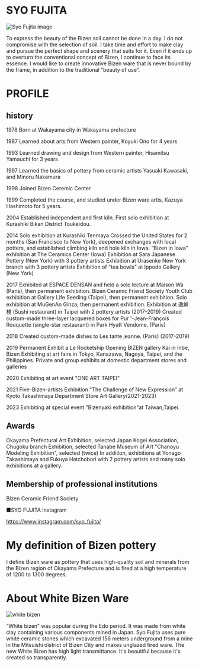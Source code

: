 # SYO FUJITA

![Syo Fujita image](https://bizen-gallerykai.com/_wp/wp-content/uploads/2019/12/photo_fujita.jpg)

To express the beauty of the Bizen soil cannot be done in a day.
I do not compromise with the selection of soil. I take time and effort to make clay and pursue the perfect shape and scenery that suits for it.
Even if it ends up to overturn the conventional concept of Bizen, I continue to face its essence.
I would like to create innovative Bizen ware that is never bound by the frame, in addition to the traditional “beauty of use”.

# PROFILE

## history

1978
Born at Wakayama city in Wakayama prefecture

1987
Learned about arts from Western painter, Koyuki Ono for 4 years

1993
Learned drawing and design from Western painter, Hisamitsu Yamauchi for 3 years

1997
Learned the basics of pottery from ceramic artists Yasuaki Kawasaki, and Minoru Nakamura

1998
Joined Bizen Ceremic Center

1999
Completed the course, and studied under Bizen ware artis, Kazuya Hashimoto for 5 years.

2004
Established independent and first kiln.
First solo exhibition at Kurashiki Bikan District Toukeidou.

2014
Solo exhibition at Kurashiki Tenmaya
Crossed the United States for 2 months (San Francisco to New York), deepened exchanges with local potters, and established climbing kiln and hole kiln in Iowa.
“Bizen in Iowa" exhibition at The Ceramics Center (Iowa)
Exhibition at Sara Japanese Pottery (New York) with 3 pottery artists
Exhibition at Urasenke New York branch with 3 pottery artists
Exhibition of "tea bowls" at Ippodo Gallery (New York)

2017
Exhibited at ESPACE DENSAN and held a solo lecture at Maison Wa (Paris), then permanent exhibition.
Bizen Ceramic Friend Society Youth Club exhibition at Gallery Life Seeding (Taipei), then permanent exhibition.
Solo exhibition at MuGenAn Ginza, then permanent exhibition.
Exhibition at 逸鮮棧 (Sushi restaurant) in Taipei with 2 pottery artists (2017-2019)
Created custom-made three-layer lacquered boxes for Pur '-Jean-François Rouquette (single-star restaurant) in Park Hyatt Vendome. (Paris)

2018
Created custom-made dishes to Les tante jeanne. (Paris) (2017-2019)

2019
Permanent Exhibit a Le Rocketship
Opening BIZEN gallery Kai in Inbe, Bizen
Exhibiting at art fairs in Tokyo, Kanazawa, Nagoya, Taipei, and the Philippines. Private and group exhibits at domestic department stores and galleries

2020
Exhibiting at art event "ONE ART TAIPEI"

2021
Five-Bizen-artists Exhibition "The Challenge of New Expression” at Kyoto Takashimaya Department Store Art Gallery(2021-2023)

2023
Exhibiting at special event "Bizenyaki exhibition"at Taiwan,Taipei.

## Awards

Okayama Prefectural Art Exhibition, selected
Japan Kogei Association, Chugoku branch Exhibition, selected
Tanabe Museum of Art "Chanoyu Modeling Exhibition", selected (twice)
In addition, exhibitions at Yonago Takashimaya and Fukuya Hatchobori with 2 pottery artists and many solo exhibitions at a gallery.

## Membership of professional institutions

Bizen Ceramic Friend Society

■SYO FUJITA Instagram

https://www.instagram.com/syo_fujita/

# My definition of Bizen pottery

I define Bizen ware as pottery that uses high-quality soil and minerals from the Bizen region of Okayama Prefecture and is fired at a high temperature of 1200 to 1300 degrees.

# About White Bizen Ware

![white bizen](https://arweave.net/Vtkn80-56R3CZMfVmpnpZDacKUcvG10BBI0eAg8LcBI)

”White bizen” was popular during the Edo period. It was made from white clay containing various components mined in Japan.
Syo Fujita uses pure white ceramic stones which excavated 156 meters underground from a mine in the Mitsuishi district of Bizen City and makes unglazed fired ware.
The new White Bizen has high light transmittance. It's beautiful because it's created so transparently.
